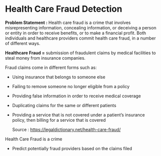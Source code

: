 # Health Care Fraud Detection
**Problem Statement :** Health care fraud is a crime that involves misrepresenting information,  concealing information, or deceiving a person or entity in order to  receive benefits, or to make a financial profit. Both individuals and  healthcare providers commit health care fraud, in a number of different  ways.

**Healthcare Fraud =** submission of fraudulent claims by medical facilities to steal money from insurance companies.

Fraud claims come in different forms such as:

- Using insurance that belongs to someone else

- Failing to remove someone no longer eligible from a policy

- Providing false information in order to receive medical coverage

- Duplicating claims for the same or different patients

- Providing a service that is not covered under a patient’s insurance policy, then billing for a service that is covered

  Source : https://legaldictionary.net/health-care-fraud/

  [https://legaldictionary.net/health-care-fraud/]: 	"source"

  

Health Care Fraud is a crime

- Predict potentially fraud providers based on the claims filed

